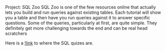 Project: SQL Zoo
SQL Zoo is one of the few resources online that actually lets you build and run queries against existing tables. 
Each tutorial will show you a table and then have you run queries against it to answer specific questions. 
Some of the queries, particularly at first, are quite simple. 
They definitely get more challenging towards the end and can be real head scratchers

Here is a [!link](https://sqlzoo.net/wiki/SQL_Tutorial) to where the SQL quizes are.